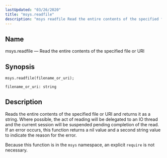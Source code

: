 ```yaml
---
lastUpdated: "03/26/2020"
title: "msys.readfile"
description: "msys readfile Read the entire contents of the specified file or URI msys readfile filename or uri Reads the entire contents of the specified file or URI and returns it as a string Where possible the act of reading will be delegated to an IO thread and the current session..."
---
```


<a name="lua.ref.msys.readfile"></a> 
## Name

msys.readfile — Read the entire contents of the specified file or URI

<a name="idp16208368"></a> 
## Synopsis

`msys.readfile(filename_or_uri);`

`filename_or_uri: string`<a name="idp16211360"></a> 
## Description

Reads the entire contents of the specified file or URI and returns it as a string. Where possible, the act of reading will be delegated to an IO thread and the current session will be suspended pending completion of the read. If an error occurs, this function returns a nil value and a second string value to indicate the reason for the error.

Because this function is in the `msys` namespace, an explicit `require` is not necessary.